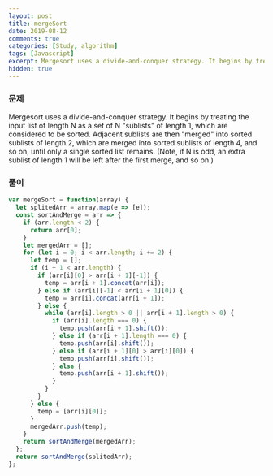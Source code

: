 ```yaml
---
layout: post
title: mergeSort
date: 2019-08-12
comments: true
categories: [Study, algorithm]
tags: [Javascript]
excerpt: Mergesort uses a divide-and-conquer strategy. It begins by treating the input list of length N as a set of N "sublists" of length 1, which are considered to be sorted. Adjacent sublists are then "merged" into sorted sublists of length 2, which are merged into sorted sublists of length 4, and so on, until only a single sorted list remains.
hidden: true
---
```


### 문제

Mergesort uses a divide-and-conquer strategy. It begins by treating the input list of length N as a set of N "sublists" of length 1, which are considered to be sorted. Adjacent sublists are then "merged" into sorted sublists of length 2, which are merged into sorted sublists of length 4, and so on, until only a single sorted list remains. (Note, if N is odd, an extra sublist of length 1 will be left after the first merge, and so on.)

### 풀이

```javascript
var mergeSort = function(array) {
  let splitedArr = array.map(e => [e]);
  const sortAndMerge = arr => {
    if (arr.length < 2) {
      return arr[0];
    }
    let mergedArr = [];
    for (let i = 0; i < arr.length; i += 2) {
      let temp = [];
      if (i + 1 < arr.length) {
        if (arr[i][0] > arr[i + 1][-1]) {
          temp = arr[i + 1].concat(arr[i]);
        } else if (arr[i][-1] < arr[i + 1][0]) {
          temp = arr[i].concat(arr[i + 1]);
        } else {
          while (arr[i].length > 0 || arr[i + 1].length > 0) {
            if (arr[i].length === 0) {
              temp.push(arr[i + 1].shift());
            } else if (arr[i + 1].length === 0) {
              temp.push(arr[i].shift());
            } else if (arr[i + 1][0] > arr[i][0]) {
              temp.push(arr[i].shift());
            } else {
              temp.push(arr[i + 1].shift());
            }
          }
        }
      } else {
        temp = [arr[i][0]];
      }
      mergedArr.push(temp);
    }
    return sortAndMerge(mergedArr);
  };
  return sortAndMerge(splitedArr);
};
```
